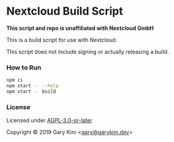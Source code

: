 # Nextcloud Build Script

**This script and repo is unaffiliated with Nextcloud GmbH**

This is a build script for use with Nextcloud.

This script does not include signing or actually releasing a build.

### How to Run

```bash
npm ci
npm start -- --help
npm start -- build
```

### License

Licensed under [AGPL-3.0-or-later](LICENSE)

Copyright &copy; 2019 Gary Kim &lt;<gary@garykim.dev>&gt;
